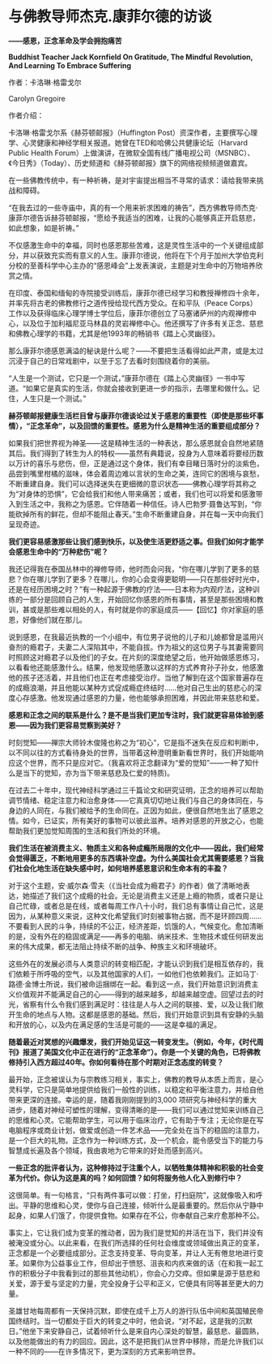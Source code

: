 # 与佛教导师杰克.康菲尔德的访谈

**——感恩，正念革命及学会拥抱痛苦**

**Buddhist Teacher Jack Kornfield On Gratitude, The Mindful Revolution, And Learning To Embrace Suffering**

作者：卡洛琳·格雷戈尔

Carolyn Gregoire

作者介绍：

卡洛琳·格雷戈尔系《赫芬顿邮报》（Huffington Post）资深作者，主要撰写心理学、心灵健康和神经学相关报道。她曾在TED和哈佛公共健康论坛（Harvard Public Health Forum）上做演讲，在微软全国有线广播电视公司（MSNBC）、《今日秀》（Today）、历史频道和《赫芬顿邮报》旗下的网络视频频道做嘉宾。

在一些佛教传统中，有一种祈祷，是对宇宙提出相当不寻常的请求：请给我带来挑战和障碍。

“在我去过的一些寺庙中，真的有一个用来祈求困难的祷告”，西方佛教导师杰克·康菲尔德告诉赫芬顿邮报，“愿给予我适当的困难，让我的心能够真正开启慈悲，如此想象，如是祈祷。”

不仅感激生命中的幸福，同时也感恩那些苦难，这是灵性生活中的一个关键组成部分，并以获致充实而有意义的人生。康菲尔德说，他将在下个月于加州大学伯克利分校的至善科学中心主办的“感恩峰会”上发表演说，主题是对生命中的万物培养欣赏之情。

在印度、泰国和缅甸的寺院接受训练后，康菲尔德已经学习和教授禅修四十余年，并率先将古老的佛教修行之道传授给现代西方受众。在和平队（Peace Corps）工作以及获得临床心理学博士学位后，康菲尔德创立了马塞诸萨州的内观禅修中心，以及位于加利福尼亚马林县的灵岩禅修中心。他还撰写了许多有关正念、慈悲和佛教心理学的书籍，尤其是他1993年的畅销书《踏上心灵幽径》。

那么康菲尔德感恩满溢的秘诀是什么呢？——不要把生活看得如此严肃，或是太过沉浸于自己的日常戏剧中，以至于忘了去看时刻围绕着你的美丽。

“人生是一个测试，它只是一个测试，”康菲尔德在《踏上心灵幽径》一书中写道。“如果它是真实的生活，你就会接收到更进一步的指示，去哪里和做什么。记住，人生只是一个测试。”

**赫芬顿邮报健康生活栏目曾与康菲尔德谈论过关于感恩的重要性（即使是那些坏事情），“正念革命”，以及回馈的重要性。感恩为什么是精神生活的重要组成部分？**

如果我们把世界视为神圣——这是精神生活的一种表达，那么感恩就会自然地紧随其后。我们得到了转生为人的特权——虽然有典籍说，投身为人意味着将要经历数以万计的喜乐与悲伤，但，正是通过这个身体，我们有幸目睹日落时分的淡紫色，品尝到嘴里柑橘的滋味，体会着周边难以言状的生命之美，连同它的困境与哀愁，不断重建自身。我们可以选择迷失在更细微的意识状态——佛教心理学将其称之为“对身体的恐惧”，它会给我们和他人带来痛苦；或者，我们也可以将爱和感激带入到生活之中，我称之为感恩。它伴随着一种信任。诗人巴勃罗·聂鲁达写到，“你能砍掉所有的鲜花，但却不能阻止春天。”生命不断重建自身，并在每一天中向我们呈现奇迹。

**我们更容易感激那些让我们感到快乐，以及使生活更舒适之事。但我们如何才能学会感恩生命中的“万种悲伤”呢？**

我还记得我在泰国丛林中的禅修导师，他时而会问我，“你在哪儿学到了更多的慈悲？你在哪儿学到了更多？在哪儿，你的心会变得更聪明——只在那些好时光中，还是在经历困境之时？”有一种起源于佛教的疗法——日本称为内观疗法，这种训练的一部分是回顾自己的人生，开始回忆你感恩的所有事情，甚至是那些困境和教训，甚或是那些难以相处的人，有时就是你的家庭成员——【回忆】你对家庭的感恩，好像他们就在那儿。

说到感恩，在我最近执教的一个小组中，有位男子说他的儿子和儿媳都曾是滥用兴奋剂的瘾君子，夫妻二人深陷其中，不能自拔。作为祖父的这位男子与其妻需要同时照顾这对瘾君子以及他们的子女。在片刻的深度绝望之后，他开始做感恩练习，以看看他还能感激什么。结果，他发现他感激以这样的方式养育孙子孙女，他感激他的孩子还活着，并且他们也正在考虑接受治疗。当他了解到在这个国家普遍存在的成瘾浪潮，并且他能以某种方式促成瘾症终结时……他对自己生出的慈悲心的深度心存感激。他发现通过感恩的力量，他也能够承担困难，并因此带来慈悲和爱。

**感恩和正念之间的联系是什么？是不是当我们更加专注时，我们就更容易体验到感恩——因为我们更容易觉察到美好？**

时刻觉知——禅宗大师铃木俊隆也称之为“初心”­，它是指不迷失在反应和判断中，以不同以往的方式看待身处的世界，当带着这种澄明重新看世界时，我们开始能响应这个世界，而不只是应对它。（我喜欢将正念翻译为“爱的觉知”——一种了知什么是当下的觉知，亦为当下带来慈悲及仁爱的特质\)。

在过去二十年中，现代神经科学通过三千篇论文和研究证明，正念的培养可以帮助调节情绪、稳定注意力和治愈身体——它真真切切地让我们与自己的身体同在，与身边的人同在，与我们被给予的生命同在。正因为如此，便很自然地生出了感恩之情。如今，已证实，所有美好的事物可以彼此滋养。培养对感恩的开放之心，也能帮助我们更加觉知周围的生活和我们所处的环境。

**我们生活在被消费主义、物质主义和各种成瘾所局限的文化中——因此，我们经常会觉得匮乏，不断地用更多的东西填补空虚。为什么美国社会尤其需要感恩？当我们社会化地生活在缺失感中时，如何培养感恩意识和生命本有的丰盈？**

对于这个主题，安·威尔森·雪夫（《当社会成为瘾君子》的作者）做了清晰地表达，她描述了我们这个成瘾的社会。无论是消费主义还是上瘾的物质，或者只是让自己忙碌，或者总是在线，或者每周工作八十小时，我们总有事情让自己忙，这是因为，从某种意义来说，这种文化希望我们时刻被事物占据，而不是环顾四周……不要看到人民的斗争，持续的不公正，经济差距，饥饿的人，气候变化。愈加清晰的是，没有外在的稳固或满足——再多的电脑、纳米技术、生物技术或任何研发出来的伟大成果，都无法阻止持续不断的战争、种族主义和环境破坏。

这些外在的发展必须与人类意识的转变相匹配，才能认识到我们是相互依存的，我们依赖于所呼吸的空气，以及其他国家的人们，一如他们也依赖我们。正如马丁·路德·金博士所说，我们被命运捆绑在一起。看到这一点，我们开始意识到消费主义价值观并不能满足自己的心——得到的越来越多，却越来越空虚。回望过去的时光，省察有什么令我们感到满足时：往往是人与人之间的联接、爱，以及让我们敞开生命的地点与人物。这都是感恩的基础。然后，我们开始意识到具有安静的头脑和开放的心，以及内在满足感的生活是可能的——这是幸福的满足。

**随着最近对冥想的兴趣爆发，我们开始见证这一转变发生。（例如，今年，《时代周刊》报道了美国文化中正在进行的“正念革命”）。你是一个关键的角色，已将佛教修持引入西方超过40年。你如何看待在那个时期对正念态度的转变？**

最开始，正念被误认为与宗教练习相关，事实上，佛教的教导从本质上而言，是心灵科学，它只是简单地提供给我们一般性的训练，以稳定和平衡注意力，并给自他带来更深的连接。幸运的是，随着我刚刚提到的3,000 项研究与神经科学的重大进步，随着对神经可塑性的理解，变得清晰的是——我们可以通过觉知来训练自己的思维和心灵。它能帮助学生，可以用于临床治疗，它有助于专注；无论你是在写电脑程序或商业计划，做爱或创造一件艺术品——完全处在当下的稳固的注意力，是一个巨大的礼物。正念作为一种训练方式，及一个机会，能令感受当下的能力与智慧成长遍及各个领域，我由衷地为它带来的好处而感到高兴。

**一些正念的批评者认为，这种修持过于注重个人，以牺牲集体精神和积极的社会变革为代价。你认为这是真的吗？如何回馈？如何将服务他人化入到修行中？**

这很简单。有一句格言，“只有两件事可以做：打坐，打扫庭院”，这就像吸入和呼出。平静的思维和心灵，使你与自己连接，倾听什么是最重要的。然后你从宁静中起身，如果人们饿了，你提供食物。如果存在不公，你奉献自己来疗愈那种不公。

事实上，它让我们成为变革的推动者，因为我们是觉知的并活在当下，我们并没有被淹没或分心。以此来看，在我们所选择的任何社会维度或领域做出真正的变革，正念都是一个必要组成部分。正念支持变革、导向变革，并让人无有倦怠地进行变革。如果你为公益事业工作，但却出于愤怒、沮丧和内疚来做的话（在和我一起工作的积极分子中我看到过的那些其他动机），你会心力交瘁。但如果是源于慈悲和关爱，源于爱与坚定的力量，完全投身于公平和正义，它便具有同等甚至更大的力量。

圣雄甘地每周都有一天保持沉默，即使在成千上万人的游行队伍中间和英国殖民帝国终结时。当一切都处于巨大的转变之中时，他会说，“对不起，这是我的沉默日。”他坐下来安静自己，试着倾听什么是来自内心深处的智慧，最慈悲、最圆熟，以及他能做出的有力的回应。因此，这不是把我们从世界中移除，而是允许我们以一种不同的——在许多情况下，更为深刻的方式来影响世界。

